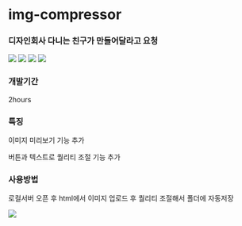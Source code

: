 <h1>img-compressor</h1>

<h3>디자인회사 다니는 친구가 만들어달라고 요청</h3>

<!-- 사용된 기술 스택 -->
<div>
  <img src="https://img.shields.io/badge/HTML5-E34F26?style=flat-square&logo=html5&logoColor=white"/>
  <img src="https://img.shields.io/badge/CSS3-1572B6?style=flat-square&logo=css3&logoColor=white"/>
  <img src="https://img.shields.io/badge/JavaScript-F7DF1E?style=flat-square&logo=javascript&logoColor=black"/>
  <img src="https://img.shields.io/badge/nodejs-339933?style=flat-square&logo=nodedotjs&logoColor=white"/>
</div>

<h3>개발기간</h3>
<p>2hours<p>

<h3>특징</h3>
<p>이미지 미리보기 기능 추가<p>
<p>버튼과 텍스트로 퀄리티 조절 기능 추가</p>

<h3>사용방법</h3>
<p>로컬서버 오픈 후 html에서 이미지 업로드 후 퀄리티 조절해서 폴더에 자동저장<p>

<img src="image">


